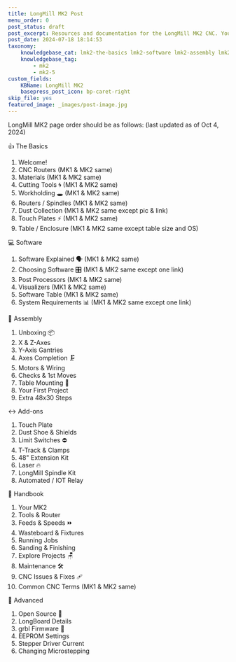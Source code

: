 ```yaml
---
title: LongMill MK2 Post
menu_order: 0
post_status: draft
post_excerpt: Resources and documentation for the LongMill MK2 CNC. You will find info about routers, software, assembly, end mills - everything you need to get started.
post_date: 2024-07-18 18:14:53
taxonomy:
    knowledgebase_cat: lmk2-the-basics lmk2-software lmk2-assembly lmk2-add-ons lmk2-handbook lmk2-advanced
    knowledgebase_tag:
        - mk2
        - mk2-5
custom_fields:
    KBName: LongMill MK2
    basepress_post_icon: bp-caret-right
skip_file: yes
featured_image: _images/post-image.jpg
---
```


LongMill MK2 page order should be as follows: (last updated as of Oct 4, 2024)

👍 The Basics

1. Welcome!
2. CNC Routers (MK1 & MK2 same)
3. Materials (MK1 & MK2 same)
4. Cutting Tools 🌀 (MK1 & MK2 same)
5. Workholding 🕳️ (MK1 & MK2 same)
6. Routers / Spindles (MK1 & MK2 same)
7. Dust Collection (MK1 & MK2 same except pic & link)
8. Touch Plates ⚡ (MK1 & MK2 same)
9. Table / Enclosure (MK1 & MK2 same except table size and OS)

💻 Software

1. Software Explained 🗣️ (MK1 & MK2 same)
2. Choosing Software 🎛️ (MK1 & MK2 same except one link)
3. Post Processors (MK1 & MK2 same)
4. Visualizers (MK1 & MK2 same)
5. Software Table (MK1 & MK2 same)
6. System Requirements 📊 (MK1 & MK2 same except one link)

🔧 Assembly

1. Unboxing 📦
2. X & Z-Axes
3. Y-Axis Gantries
4. Axes Completion 🗜️
5. Motors & Wiring
6. Checks & 1st Moves
7. Table Mounting 📐
8. Your First Project
9. Extra 48x30 Steps

↔️ Add-ons

1. Touch Plate
2. Dust Shoe & Shields
3. Limit Switches ⛔
4. T-Track & Clamps
5. 48" Extension Kit
6. Laser 🔥
7. LongMill Spindle Kit
8. Automated / IOT Relay

📙 Handbook

1. Your MK2
2. Tools & Router
3. Feeds & Speeds ⏩
4. Wasteboard & Fixtures
5. Running Jobs
6. Sanding & Finishing
7. Explore Projects 🪑
8. Maintenance 🛠️
9. CNC Issues & Fixes 🩹
10. Common CNC Terms (MK1 & MK2 same)

🧩 Advanced

1. Open Source 🥽
2. LongBoard Details
3. grbl Firmware 🤖
4. EEPROM Settings
5. Stepper Driver Current
6. Changing Microstepping
